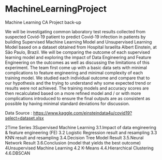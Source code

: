 # MachineLearningProject
Machine Learning CA Project back-up

<Background Introduction>
We will be investigating common laboratory test results collected from suspected Covid-19 patient to predict Covid-19 infection in patients by building Supervised Machine Learning Model and Unsupervised Learning Model based on a dataset obtained from Hospital Israelita Albert Einstein, at São Paulo, Brazil. We will be comparing the outcome of each supervised learning model and exploring the impact of Data Engineering and Feature Engineering on the outcomes as well as discussing the limitations of this experiment. 

<Sharing of full the process>
The team first come up with a basic data sets with minimal complications to feature engineering and minimal complexity of each training model. We studied each individual outcome and compare that to our hypothesis and the trying to understand why some expected trend or results were not achieved. 
The training models and accuracy scores are then recalculated based on a more refined model and / or with more complications introduced to ensure the final outputs are as consistent as possible by having minimal standard deviations for discussion. 

Data Source : https://www.kaggle.com/einsteindata4u/covid19?select=dataset.xlsx 

2Time Series
3Supervised Machine Learning
  3.1.Impact of data engineering & feature engineering (FE) 
  3.2 Logistic Regression result and resampling
  3.3 KNN result and resampling 
  3.4.Decision Tree Model Result
  3.5.Neural Network Result
  3.6.Conclusion (model that yields the best outcome)
4Unsupervised Machine Learning
  4.2 K-Means 
  4.4.Hierarchical Clustering 
  4.6.DBSCAN
  
 
